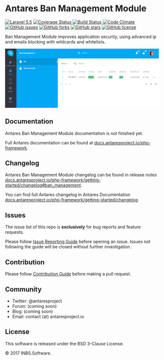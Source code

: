 # Antares Ban Management Module

[![Laravel 5.5](https://img.shields.io/badge/Laravel-5.5-orange.svg)](http://laravel.com)
[![Coverage Status](https://coveralls.io/repos/github/antaresproject/project/badge.svg?branch=0.9.2)](https://coveralls.io/github/antaresproject/project?branch=0.9.2)
[![Build Status](https://travis-ci.org/antaresproject/project.svg?branch=0.9.2)](https://travis-ci.org/antaresproject/project)
[![Code Climate](https://codeclimate.com/github/antaresproject/project/badges/gpa.svg)](https://codeclimate.com/github/antaresproject/project)
[![GitHub issues](https://img.shields.io/github/issues/antaresproject/project.svg)](https://github.com/antaresproject/project/issues)
[![GitHub forks](https://img.shields.io/github/forks/antaresproject/project.svg)](https://github.com/antaresproject/project/network)
[![GitHub stars](https://img.shields.io/github/stars/antaresproject/project.svg)](https://github.com/antaresproject/project/stargazers)
[![GitHub license](https://img.shields.io/badge/license-New%20BSD-blue.svg)](https://raw.githubusercontent.com/antaresproject/project/0.9.2/LICENSE)

Ban Management Module improves application security, using advanced ip and emails blocking with wildcards and whitelists.

![ban_management](docs/img/ban_management.png)

## Documentation

Antares Ban Management Module documentation is not finished yet.

Full Antares documentation can be found at [docs.antaresproject.io/php-framework](http://www.docs.antaresproject.io/php-framework).


## Changelog

Antares Ban Management Module changelog can be found in release notes [docs.antaresproject.io/php-framework/getting-started/changelog#ban_management](http://www.docs.antaresproject.io/php-framework/getting-started/changelog#ban_management).

You can find full Antares changelog in Antares Documentation [docs.antaresproject.io/php-framework/getting-started/changelog](http://www.docs.antaresproject.io/php-framework/getting-started/changelog).

## Issues

The issue list of this repo is **exclusively** for bug reports and feature requests.

Please follow [Issue Reporting Guide](http://www.docs.antaresproject.io/php-framework/getting-started/issues-reporting-guide) before opening an issue. Issues not following the guide will be closed without further investigation.

## Contribution

Please follow [Contribution Guide](http://www.docs.antaresproject.io/php-framework/getting-started/contribution-guide) before making a pull request.

## Community

* Twitter: @antaresproject
* Forum: (coming soon)
* Blog: (coming soon)
* Email: contact (at) antaresproject.io


## License

This software is released under the BSD 3-Clause License.

© 2017 INBS.Software.
